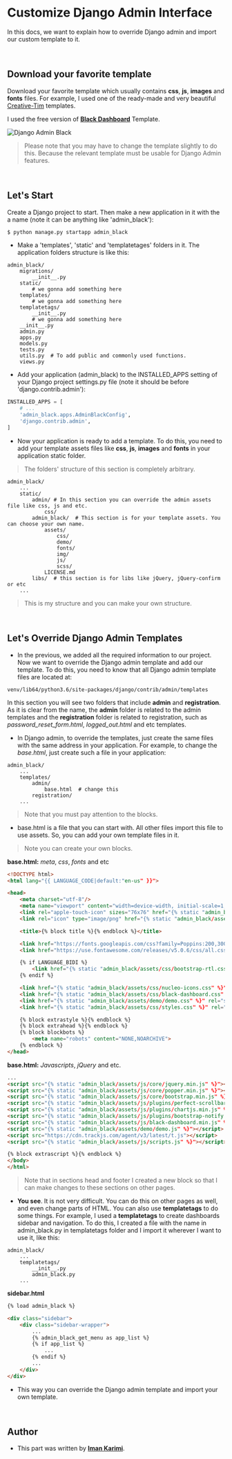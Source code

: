 # Customize Django Admin Interface
In this docs, we want to explain how to override Django admin and import our custom template to it.

<br>

## Download your favorite template
Download your favorite template which usually contains **css**, **js**, **images** and **fonts** files.
For example, I used one of the ready-made and very beautiful [Creative-Tim](https://www.creative-tim.com/) templates.

I used the free version of **[Black Dashboard](https://www.creative-tim.com/product/black-dashboard)** Template.

![Django Admin Black](https://raw.githubusercontent.com/app-generator/django-dashboard-black/master/media/django-dashboard-black-screen.png)

> Please note that you may have to change the template slightly to do this. Because the relevant template must be usable for Django Admin features.

<br>

## Let's Start
Create a Django project to start. Then make a new application in it with the a name (note it can be anything like 'admin_black'):

```bash
$ python manage.py startapp admin_black
```

* Make a 'templates', 'static' and 'templatetages' folders in it. The application folders structure is like this:

```
admin_black/
    migrations/
        __init__.py
    static/
        # we gonna add something here
    templates/
        # we gonna add something here
    templatetags/
        __init__.py
        # we gonna add something here
    __init__.py
    admin.py
    apps.py
    models.py
    tests.py
    utils.py  # To add public and commonly used functions.
    views.py
```

* Add your application (admin_black) to the INSTALLED_APPS setting of your Django project settings.py file (note it should be before 'django.contrib.admin'):

```python
INSTALLED_APPS = [
    # ...
    'admin_black.apps.AdminBlackConfig',
    'django.contrib.admin',
]
```

* Now your application is ready to add a template. To do this, you need to add your template assets files like **css**, **js**, **images** and **fonts** in your application static folder.
> The folders' structure of this section is completely arbitrary.

```
admin_black/
    ...
    static/
        admin/ # In this section you can override the admin assets file like css, js and etc.
            css/
        admin_black/  # This section is for your template assets. You can choose your own name.
            assets/
                css/
                demo/
                fonts/
                img/
                js/
                scss/
            LICENSE.md
        libs/  # this section is for libs like jQuery, jQuery-confirm or etc
    ...
```

> This is my structure and you can make your own structure.

<br>

## Let's Override Django Admin Templates
* In the previous, we added all the required information to our project. Now we want to override the Django admin template and add our template.
To do this, you need to know that all Django admin template files are located at:

```djangourlpath
venv/lib64/python3.6/site-packages/django/contrib/admin/templates
```

In this section you will see two folders that include **admin** and **registration**.
As it is clear from the name, the **admin** folder is related to the admin templates and the **registration** folder is related to registration, such as *password_reset_form.html*, *logged_out.html* and etc templates.

* In Django admin, to override the templates, just create the same files with the same address in your application. For example, to change the *base.html*, just create such a file in your application:

```
admin_black/
    ...
    templates/
        admin/
            base.html  # change this
        registration/
    ...
```

> Note that you must pay attention to the blocks.

* base.html is a file that you can start with. All other files import this file to use assets. So, you can add your own template files in it.
> Note you can create your own blocks.

**base.html:** *meta*, *css*, *fonts* and etc
```html
<!DOCTYPE html>
<html lang="{{ LANGUAGE_CODE|default:"en-us" }}">

<head>
    <meta charset="utf-8"/>
    <meta name="viewport" content="width=device-width, initial-scale=1, shrink-to-fit=no">
    <link rel="apple-touch-icon" sizes="76x76" href="{% static "admin_black/assets/img/apple-icon.png" %}">
    <link rel="icon" type="image/png" href="{% static "admin_black/assets/img/favicon.png" %}">

    <title>{% block title %}{% endblock %}</title>

    <link href="https://fonts.googleapis.com/css?family=Poppins:200,300,400,600,700,800" rel="stylesheet"/>
    <link href="https://use.fontawesome.com/releases/v5.0.6/css/all.css" rel="stylesheet">

    {% if LANGUAGE_BIDI %}
        <link href="{% static "admin_black/assets/css/bootstrap-rtl.css" %}" rel="stylesheet"/>
    {% endif %}

    <link href="{% static "admin_black/assets/css/nucleo-icons.css" %}" rel="stylesheet"/>
    <link href="{% static "admin_black/assets/css/black-dashboard.css" %}" rel="stylesheet"/>
    <link href="{% static "admin_black/assets/demo/demo.css" %}" rel="stylesheet"/>
    <link href="{% static "admin_black/assets/css/styles.css" %}" rel="stylesheet"/>

    {% block extrastyle %}{% endblock %}
    {% block extrahead %}{% endblock %}
    {% block blockbots %}
        <meta name="robots" content="NONE,NOARCHIVE">
    {% endblock %}
</head>
```

**base.html:** *Javascripts*, *jQuery* and etc.
```html
...
<script src="{% static "admin_black/assets/js/core/jquery.min.js" %}"></script>
<script src="{% static "admin_black/assets/js/core/popper.min.js" %}"></script>
<script src="{% static "admin_black/assets/js/core/bootstrap.min.js" %}"></script>
<script src="{% static "admin_black/assets/js/plugins/perfect-scrollbar.jquery.min.js" %}"></script>
<script src="{% static "admin_black/assets/js/plugins/chartjs.min.js" %}"></script>
<script src="{% static "admin_black/assets/js/plugins/bootstrap-notify.js" %}"></script>
<script src="{% static "admin_black/assets/js/black-dashboard.min.js" %}"></script>
<script src="{% static "admin_black/assets/demo/demo.js" %}"></script>
<script src="https://cdn.trackjs.com/agent/v3/latest/t.js"></script>
<script src="{% static "admin_black/assets/js/scripts.js" %}"></script>

{% block extrascript %}{% endblock %}
</body>
</html>
```

> Note that in sections head and footer I created a new block so that I can make changes to these sections on other pages.

* **You see**. It is not very difficult. You can do this on other pages as well, and even change parts of HTML.
You can also use **templatetags** to do some things. For example, I used a **templatetags** to create dashboards sidebar and navigation.
To do this, I created a file with the name in admin_black.py in templatetags folder and I import it wherever I want to use it, like this:

```
admin_black/
    ...
    templatetags/
        __init__.py
        admin_black.py
    ...
```

**sidebar.html**
```html
{% load admin_black %}

<div class="sidebar">
    <div class="sidebar-wrapper">
        ...
        {% admin_black_get_menu as app_list %}
        {% if app_list %}
            ...
        {% endif %}
        ...
    </div>
</div>
```

* This way you can override the Django admin template and import your own template.


<br>

## Author
* This part was written by **[Iman Karimi](https://www.linkedin.com/in/iman-karimi/)**.
